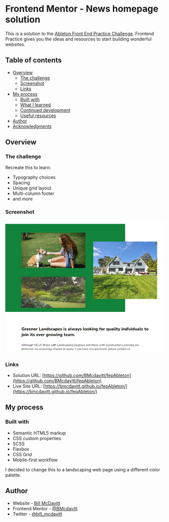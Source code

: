 # Frontend Mentor - News homepage solution

This is a solution to the [Ableton Front End Practice Challenge](https://www.frontendpractice.com/projects/ableton). Frontend Practice gives you the ideas and resources to start building wonderful websites. 
## Table of contents

- [Overview](#overview)
  - [The challenge](#the-challenge)
  - [Screenshot](#screenshot)
  - [Links](#links)
- [My process](#my-process)
  - [Built with](#built-with)
  - [What I learned](#what-i-learned)
  - [Continued development](#continued-development)
  - [Useful resources](#useful-resources)
- [Author](#author)
- [Acknowledgments](#acknowledgments)

## Overview

### The challenge

Recreate this to learn:

 - Typography choices
 - Spacing
 - Unique grid layout
 - Multi-column footer
 - and more

### Screenshot

![](./dist/images/Screenshot.png)


### Links

- Solution URL: [https://github.com/BMcdavitt/fepAbleton](https://github.com/BMcdavitt/fepAbleton)
- Live Site URL: [https://bmcdavitt.github.io/fepAbleton/](https://bmcdavitt.github.io/fepAbleton/)

## My process

### Built with

- Semantic HTML5 markup
- CSS custom properties
- SCSS
- Flexbox
- CSS Grid
- Mobile-first workflow

I decided to change this to a landscaping web page using a different color palette.

## Author

- Website - [Bill McDavitt](https://bmcdavitt.github.io/homepage/)
- Frontend Mentor - [@BMcdavitt](https://www.frontendmentor.io/profile/BMcdavitt)
- Twitter - [@bill_mcdavitt](https://twitter.com/bill_mcdavitt)
